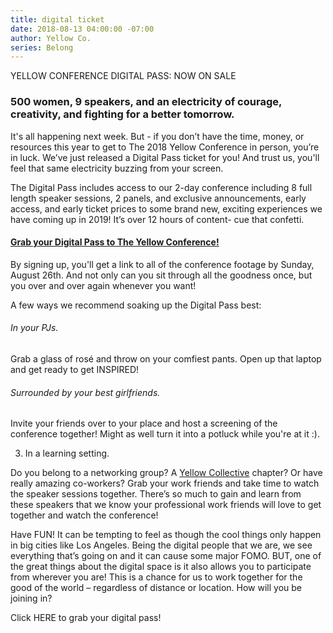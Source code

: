 ```yaml
---
title: digital ticket
date: 2018-08-13 04:00:00 -07:00
author: Yellow Co.
series: Belong
---
```


YELLOW CONFERENCE DIGITAL PASS: NOW ON SALE

### 500 women, 9 speakers, and an electricity of courage, creativity, and fighting for a better tomorrow.

It's all happening next week. But - if you don’t have the time, money, or resources this year to get to The 2018 Yellow Conference in person, you’re in luck. We’ve just released a Digital Pass ticket for you! And trust us, you'll feel that same electricity buzzing from your screen.

The Digital Pass includes access to our 2-day conference including 8 full length speaker sessions, 2 panels, and exclusive announcements, early access, and early ticket prices to some brand new, exciting experiences we have coming up in 2019! It’s over 12 hours of content- cue that confetti.

#### [Grab your Digital Pass to The Yellow Conference!](https://www.universe.com/events/yellow-conference-digital-pass-tickets-los-angeles-XHSCT7)

By signing up, you'll get a link to all of the conference footage by Sunday, August 26th. And not only can you sit through all the goodness once, but you over and over again whenever you want! 

A few ways we recommend soaking up the Digital Pass best:

###### In your PJs. 

Grab a glass of rosé and throw on your comfiest pants. Open up that laptop and get ready to get INSPIRED! 

###### Surrounded by your best girlfriends. 

Invite your friends over to your place and host a screening of the conference together! Might as well turn it into a potluck while you're at it :). 

3. In a learning setting. 

Do you belong to a networking group? A [Yellow Collective](https://yellowco.co/membership/) chapter? Or have really amazing co-workers? Grab your work friends and take time to watch the speaker sessions together. There’s so much to gain and learn from these speakers that we know your professional work friends will love to get together and watch the conference!

Have FUN! It can be tempting to feel as though the cool things only happen in big cities like Los Angeles. Being the digitaI people that we are, we see everything that’s going on and it can cause some major FOMO. BUT, one of the great things about the digital space is it also allows you to participate from wherever you are! This is a chance for us to work together for the good of the world – regardless of distance or location. How will you be joining in?

Click HERE to grab your digital pass!

